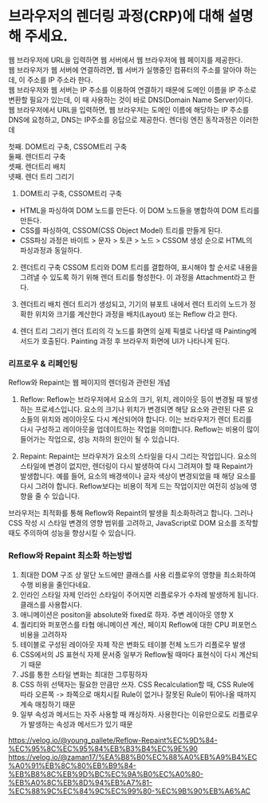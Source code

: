 # 브라우저의 렌더링 과정(CRP)에 대해 설명해 주세요.

웹 브라우저에 URL을 입력하면 웹 서버에서 웹 브라우저에 웹 페이지를 제공한다.  
웹 브라우저가 웹 서버에 연결하려면, 웹 서버가 실행중인 컴퓨터의 주소를 알아야 하는데, 이 주소를 IP 주소라 한다.  
웹 브라우저와 웹 서버는 IP 주소를 이용하여 연결하기 때문에 도메인 이름을 IP 주소로 변환할 필요가 있는데, 이 때 사용하는 것이 바로 DNS(Domain Name Server)이다.  
웹 브라우저에서 URL을 입력하면, 웹 브라우저는 도메인 이름에 해당하는 IP 주소를 DNS에 요청하고, DNS는 IP주소를 응답으로 제공한다.
렌더링 엔진 동작과정은 이러한데

첫째. DOM트리 구축, CSSOM트리 구축  
둘째. 렌더트리 구축  
셋째. 렌더트리 배치  
넷째. 렌더 트리 그리기

1. DOM트리 구축, CSSOM트리 구축

- HTML을 파싱하여 DOM 노드를 만든다. 이 DOM 노드들을 병합하여 DOM 트리를 만든다.
- CSS를 파싱하여, CSSOM(CSS Object Model) 트리를 만들게 된다.
- CSS파싱 과정은 바이트 > 문자 > 토큰 > 노드 > CSSOM 생성 순으로 HTML의 파싱과정과 동일하다.

2. 렌더트리 구축
   CSSOM 트리와 DOM 트리를 결합하여, 표시해야 할 순서로 내용을 그려낼 수 있도록 하기 위해 렌더 트리를 형성한다. 이 과정을 Attachment라고 한다.

3. 렌더트리 배치
   렌더 트리가 생성되고, 기기의 뷰포트 내에서 렌더 트리의 노드가 정확한 위치와 크기를 계산한다 과정을 배치(Layout) 또는 Reflow 라고 한다.

4. 렌더 트리 그리기
   렌더 트리의 각 노드를 화면의 실제 픽셀로 나타낼 때 Painting메서드가 호출된다. Painting 과정 후 브라우저 화면에 UI가 나타나게 된다.

### 리프로우 & 리페인팅

Reflow와 Repaint는 웹 페이지의 렌더링과 관련된 개념

1. Reflow: Reflow는 브라우저에서 요소의 크기, 위치, 레이아웃 등이 변경될 때 발생하는 프로세스입니다. 요소의 크기나 위치가 변경되면 해당 요소와 관련된 다른 요소들의 위치와 레이아웃도 다시 계산되어야 합니다. 이는 브라우저가 렌더 트리를 다시 구성하고 레이아웃을 업데이트하는 작업을 의미합니다. Reflow는 비용이 많이 들어가는 작업으로, 성능 저하의 원인이 될 수 있습니다.

2. Repaint: Repaint는 브라우저가 요소의 스타일을 다시 그리는 작업입니다. 요소의 스타일에 변경이 없지만, 렌더링이 다시 발생하여 다시 그려져야 할 때 Repaint가 발생합니다. 예를 들어, 요소의 배경색이나 글자 색상이 변경되었을 때 해당 요소를 다시 그려야 합니다. Reflow보다는 비용이 적게 드는 작업이지만 여전히 성능에 영향을 줄 수 있습니다.

브라우저는 최적화를 통해 Reflow와 Repaint의 발생을 최소화하려고 합니다. 그러나 CSS 작성 시 스타일 변경의 영향 범위를 고려하고, JavaScript로 DOM 요소를 조작할 때도 주의하여 성능을 향상시킬 수 있습니다.

### Reflow와 Repaint 최소화 하는방법

1. 최대한 DOM 구조 상 말단 노드에만 클래스를 사용
   리플로우의 영향을 최소화하여 수행 비용을 줄인다네요.
2. 인라인 스타일 자제
   인라인 스타일이 주어지면 리플로우가 수차례 발생하게 됩니다. 클래스를 사용합시다.
3. 애니메이션은 positon을 absolute와 fixed로 하자.
   주변 레이아웃 영향 X
4. 퀄리티와 퍼포먼스를 타협
   애니메이션 계산, 페이지 Reflow에 대한 CPU 퍼포먼스 비용을 고려하자
5. 테이블로 구성된 레이아웃 자제
   작은 변화도 테이블 전체 노드가 리플로우 발생
6. CSS에서의 JS 표현식 자제
   문서중 일부가 Reflow될 때마다 표현식이 다시 계산되기 때문
7. JS를 통한 스타일 변화는 최대한 그루핑하자
8. CSS 하위 선택자는 필요한 만큼만 쓰자.
   CSS Recalculation할 때, CSS Rule에 따라 오른쪽 -> 좌쪽으로 매치시킬 Rule이 없거나 잘못된 Rule이 튀어나올 때까지 계속 매칭하기 때문
9. 일부 속성과 메서드는 자주 사용할 때 캐싱하자.
   사용한다는 이유만으로도 리플로우가 발생하는 속성과 메서드가 있기 때문

https://velog.io/@young_pallete/Reflow-Repaint%EC%9D%84-%EC%95%8C%EC%95%84%EB%B3%B4%EC%9E%90  
https://velog.io/@zaman17/%EA%B8%B0%EC%88%A0%EB%A9%B4%EC%A0%91%EB%8C%80%EB%B9%84-%EB%B8%8C%EB%9D%BC%EC%9A%B0%EC%A0%80-%EB%A0%8C%EB%8D%94%EB%A7%81-%EC%88%9C%EC%84%9C%EC%99%80-%EC%9B%90%EB%A6%AC
